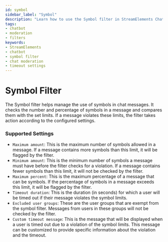 ```yaml
---
id: symbol
sidebar_label: "Symbol"
description: "Learn how to use the Symbol filter in StreamElements Chatbot to manage symbol usage in chat messages. Configure limits, timeout durations, and customize messages for effective moderation."
tags:
- chatbot
- moderation
- filters
keywords:
- StreamElements
- chatbot
- symbol filter
- chat moderation
- timeout settings
---
```


# Symbol Filter

The Symbol filter helps manage the use of symbols in chat messages. It checks the number and percentage of symbols in a message and compares them with the set limits. If a message violates these limits, the filter takes action according to the configured settings.

### Supported Settings

- `Maximum amount`: This is the maximum number of symbols allowed in a message. If a message contains more symbols than this limit, it will be flagged by the filter.
- `Minimum amount`: This is the minimum number of symbols a message must have before the filter checks for a violation. If a message contains fewer symbols than this limit, it will not be checked by the filter.
- `Maximum percent`: This is the maximum percentage of a message that can be symbols. If the percentage of symbols in a message exceeds this limit, it will be flagged by the filter.
- `Timeout duration`: This is the duration (in seconds) for which a user will be timed out if their message violates the symbol limits.
- `Excluded user groups`: These are the user groups that are exempt from the symbol filter. Messages from users in these groups will not be checked by the filter.
- `Custom timeout message`: This is the message that will be displayed when a user is timed out due to a violation of the symbol limits. This message can be customized to provide specific information about the violation and the timeout.
